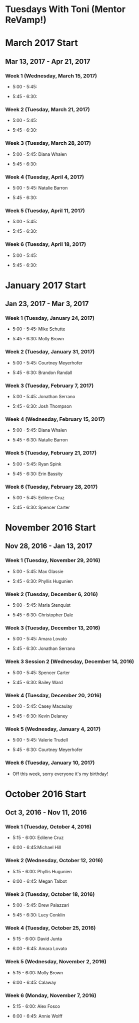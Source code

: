 # Tuesdays With Toni (Mentor ReVamp!)

# March 2017 Start

## Mar 13, 2017 - Apr 21, 2017

### Week 1 (Wednesday, March 15, 2017)

* 5:00 - 5:45:

* 5:45 - 6:30:

### Week 2 (Tuesday, March 21, 2017)

* 5:00 - 5:45:

* 5:45 - 6:30:

### Week 3 (Tuesday, March 28, 2017)

* 5:00 - 5:45: Diana Whalen

* 5:45 - 6:30:

### Week 4 (Tuesday, April 4, 2017)

* 5:00 - 5:45: Natalie Barron

* 5:45 - 6:30:

### Week 5 (Tuesday, April 11, 2017)

* 5:00 - 5:45:

* 5:45 - 6:30:

### Week 6 (Tuesday, April 18, 2017)

* 5:00 - 5:45:

* 5:45 - 6:30:


# January 2017 Start

## Jan 23, 2017 - Mar 3, 2017

### Week 1 (Tuesday, January 24, 2017)

* 5:00 - 5:45: Mike Schutte

* 5:45 - 6:30: Molly Brown

### Week 2 (Tuesday, January 31, 2017)

* 5:00 - 5:45: Courtney Meyerhofer

* 5:45 - 6:30: Brandon Randall

### Week 3 (Tuesday, February 7, 2017)

* 5:00 - 5:45: Jonathan Serrano

* 5:45 - 6:30: Josh Thompson

### Week 4 (Wednesday, February 15, 2017)

* 5:00 - 5:45: Diana Whalen

* 5:45 - 6:30: Natalie Barron

### Week 5 (Tuesday, February 21, 2017)

* 5:00 - 5:45: Ryan Spink

* 5:45 - 6:30: Erin Bassity

### Week 6 (Tuesday, February 28, 2017)

* 5:00 - 5:45: Edilene Cruz

* 5:45 - 6:30: Spencer Carter


# November 2016 Start

## Nov 28, 2016 - Jan 13, 2017

### Week 1 (Tuesday, November 29, 2016)

* 5:00 - 5:45: Max Glassie

* 5:45 - 6:30: Phyllis Hugunien

### Week 2 (Tuesday, December 6, 2016)

* 5:00 - 5:45: Maria Stenquist

* 5:45 - 6:30: Christopher Dale

### Week 3 (Tuesday, December 13, 2016)

* 5:00 - 5:45: Amara Lovato

* 5:45 - 6:30: Jonathan Serrano

### Week 3 Session 2 (Wednesday, December 14, 2016)

* 5:00 - 5:45: Spencer Carter

* 5:45 - 6:30: Bailey Ward

### Week 4 (Tuesday, December 20, 2016)

* 5:00 - 5:45: Casey Macaulay

* 5:45 - 6:30: Kevin Delaney

### Week 5 (Wednesday, January 4, 2017)

* 5:00 - 5:45: Valerie Trudell

* 5:45 - 6:30: Courtney Meyerhofer

### Week 6 (Tuesday, January 10, 2017)

* Off this week, sorry everyone it's my birthday!


# October 2016 Start

## Oct 3, 2016 - Nov 11, 2016

### Week 1 (Tuesday, October 4, 2016)

* 5:15 - 6:00: Edilene Cruz

* 6:00 - 6:45:Michael Hill

### Week 2 (Wednesday, October 12, 2016)

* 5:15 - 6:00: Phyllis Hugunien

* 6:00 - 6:45: Megan Talbot

### Week 3 (Tuesday, October 18, 2016)

* 5:00 - 5:45: Drew Palazzari

* 5:45 - 6:30: Lucy Conklin

### Week 4 (Tuesday, October 25, 2016)

* 5:15 - 6:00: David Junta

* 6:00 - 6:45: Amara Lovato

### Week 5 (Wednesday, November 2, 2016)

* 5:15 - 6:00: Molly Brown

* 6:00 - 6:45: Calaway

### Week 6 (Monday, November 7, 2016)

* 5:15 - 6:00: Alex Fosco

* 6:00 - 6:45: Annie Wolff
